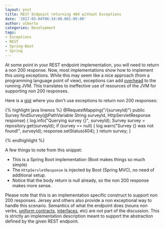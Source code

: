 ```yaml
---
layout: post
title: REST Endpoint returning 404 without Exceptions
date: '2017-03-04T06:34:00.001-05:00'
author: alberto
categories: Development
tags:
- Exceptions
- REST
- Spring-Boot
- Spring
---
```


At some point in your REST endpoint implementation, you will need to return a non 200 response. Now, most implementations show how to implement this using exceptions. While this may seem like a nice approach (from a programming language point of view), exceptions can add <a href="https://shipilev.net/blog/2014/exceptional-performance/" target="_blank">overhead</a> to the running JVM. This translates to ineffective use of resources of the JVM for supporting non 200 responses.

Here is a <a href="https://gist.github.com/albertoaflores/3bc4706e97c158e91117cef7ee13d9fe" target="_blank">gist</a> where you don't use exceptions to return non 200 responses:


{% highlight java linenos %}
@RequestMapping("/{surveyId}")
public Survey findSurvey(@PathVariable String surveyId, HttpServletResponse response) {
	log.info("Querying survey {}", surveyId);
	Survey survey = repository.get(surveyId);
	if (survey == null) {
		log.warn("Survey {} was not found!", surveyId);
		response.setStatus(404);
	}
	return survey;
}

{% endhighlight %}

A few things to note from this snippet:
* This is a Spring Boot implementation (Boot makes things so much simple)
* The ```HttpServletResponse``` is injected by Boot (Spring MVC), no need of additional setup.
* Notice that the body return is null already, so the non 200 response makes more sense.

Please note that this is an implementation specific construct to support non 200 responses. Jersey and others also provide a non exceptional way to handle this scenario. Semantics of what the endpoint does (nouns non verbs, <a href="http://whatisrest.com/rest_constraints/uniform_contract_profile" target="_blank">uniform contracts</a>, <a href="http://whatisrest.com/rest_constraints/interface_uniform_contract" target="_blank">interfaces</a>, etc) are not part of the discussion. This is strictly an implementation description meant to support the abstraction defined by the given REST endpoint.
